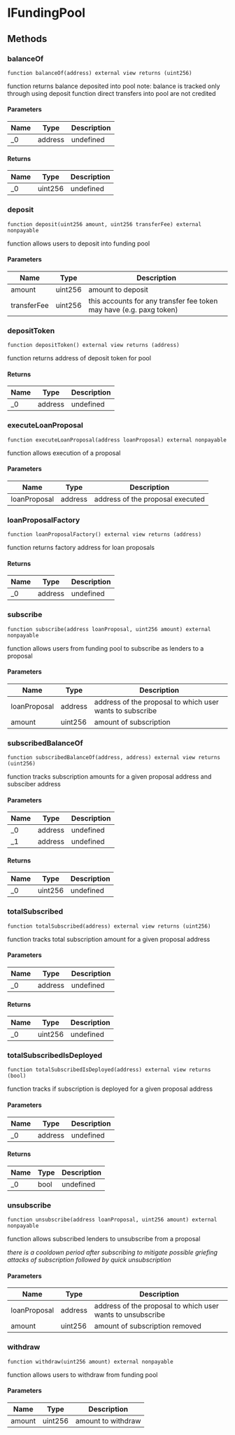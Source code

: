 # IFundingPool









## Methods

### balanceOf

```solidity
function balanceOf(address) external view returns (uint256)
```

function returns balance deposited into pool note: balance is tracked only through using deposit function direct transfers into pool are not credited



#### Parameters

| Name | Type | Description |
|---|---|---|
| _0 | address | undefined |

#### Returns

| Name | Type | Description |
|---|---|---|
| _0 | uint256 | undefined |

### deposit

```solidity
function deposit(uint256 amount, uint256 transferFee) external nonpayable
```

function allows users to deposit into funding pool



#### Parameters

| Name | Type | Description |
|---|---|---|
| amount | uint256 | amount to deposit |
| transferFee | uint256 | this accounts for any transfer fee token may have (e.g. paxg token) |

### depositToken

```solidity
function depositToken() external view returns (address)
```

function returns address of deposit token for pool




#### Returns

| Name | Type | Description |
|---|---|---|
| _0 | address | undefined |

### executeLoanProposal

```solidity
function executeLoanProposal(address loanProposal) external nonpayable
```

function allows execution of a proposal



#### Parameters

| Name | Type | Description |
|---|---|---|
| loanProposal | address | address of the proposal executed |

### loanProposalFactory

```solidity
function loanProposalFactory() external view returns (address)
```

function returns factory address for loan proposals




#### Returns

| Name | Type | Description |
|---|---|---|
| _0 | address | undefined |

### subscribe

```solidity
function subscribe(address loanProposal, uint256 amount) external nonpayable
```

function allows users from funding pool to subscribe as lenders to a proposal



#### Parameters

| Name | Type | Description |
|---|---|---|
| loanProposal | address | address of the proposal to which user wants to subscribe |
| amount | uint256 | amount of subscription |

### subscribedBalanceOf

```solidity
function subscribedBalanceOf(address, address) external view returns (uint256)
```

function tracks subscription amounts for a given proposal address and subsciber address



#### Parameters

| Name | Type | Description |
|---|---|---|
| _0 | address | undefined |
| _1 | address | undefined |

#### Returns

| Name | Type | Description |
|---|---|---|
| _0 | uint256 | undefined |

### totalSubscribed

```solidity
function totalSubscribed(address) external view returns (uint256)
```

function tracks total subscription amount for a given proposal address



#### Parameters

| Name | Type | Description |
|---|---|---|
| _0 | address | undefined |

#### Returns

| Name | Type | Description |
|---|---|---|
| _0 | uint256 | undefined |

### totalSubscribedIsDeployed

```solidity
function totalSubscribedIsDeployed(address) external view returns (bool)
```

function tracks if subscription is deployed for a given proposal address



#### Parameters

| Name | Type | Description |
|---|---|---|
| _0 | address | undefined |

#### Returns

| Name | Type | Description |
|---|---|---|
| _0 | bool | undefined |

### unsubscribe

```solidity
function unsubscribe(address loanProposal, uint256 amount) external nonpayable
```

function allows subscribed lenders to unsubscribe from a proposal

*there is a cooldown period after subscribing to mitigate possible griefing attacks of subscription followed by quick unsubscription*

#### Parameters

| Name | Type | Description |
|---|---|---|
| loanProposal | address | address of the proposal to which user wants to unsubscribe |
| amount | uint256 | amount of subscription removed |

### withdraw

```solidity
function withdraw(uint256 amount) external nonpayable
```

function allows users to withdraw from funding pool



#### Parameters

| Name | Type | Description |
|---|---|---|
| amount | uint256 | amount to withdraw |




